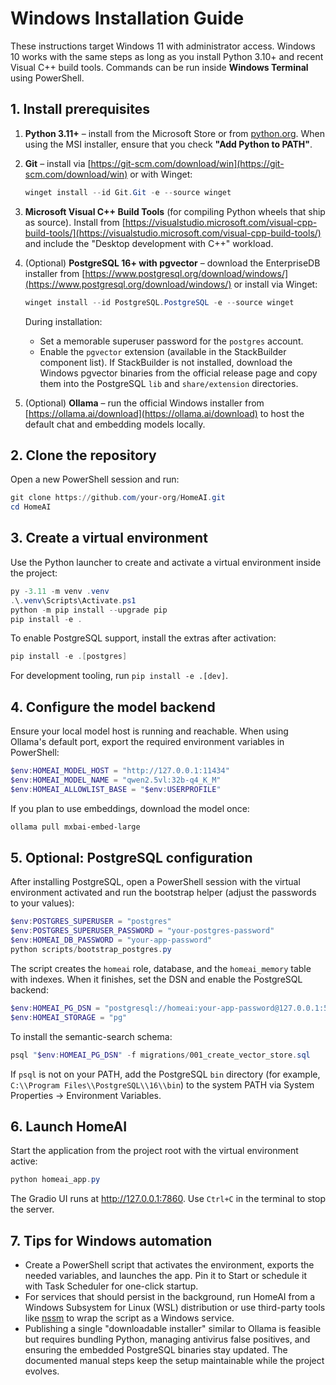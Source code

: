 # Windows Installation Guide

These instructions target Windows 11 with administrator access. Windows 10 works
with the same steps as long as you install Python 3.10+ and recent Visual C++
build tools. Commands can be run inside **Windows Terminal** using PowerShell.

## 1. Install prerequisites

1. **Python 3.11+** – install from the Microsoft Store or from
   [python.org](https://www.python.org/downloads/windows/). When using the MSI
   installer, ensure that you check **"Add Python to PATH"**.

2. **Git** – install via [https://git-scm.com/download/win](https://git-scm.com/download/win)
   or with Winget:

   ```powershell
   winget install --id Git.Git -e --source winget
   ```

3. **Microsoft Visual C++ Build Tools** (for compiling Python wheels that ship
   as source). Install from
   [https://visualstudio.microsoft.com/visual-cpp-build-tools/](https://visualstudio.microsoft.com/visual-cpp-build-tools/)
   and include the "Desktop development with C++" workload.

4. (Optional) **PostgreSQL 16+ with pgvector** – download the EnterpriseDB
   installer from [https://www.postgresql.org/download/windows/](https://www.postgresql.org/download/windows/)
   or install via Winget:

   ```powershell
   winget install --id PostgreSQL.PostgreSQL -e --source winget
   ```

   During installation:

   - Set a memorable superuser password for the `postgres` account.
   - Enable the `pgvector` extension (available in the StackBuilder component
     list). If StackBuilder is not installed, download the Windows pgvector
     binaries from the official release page and copy them into the PostgreSQL
     `lib` and `share/extension` directories.

5. (Optional) **Ollama** – run the official Windows installer from
   [https://ollama.ai/download](https://ollama.ai/download) to host the default
   chat and embedding models locally.

## 2. Clone the repository

Open a new PowerShell session and run:

```powershell
git clone https://github.com/your-org/HomeAI.git
cd HomeAI
```

## 3. Create a virtual environment

Use the Python launcher to create and activate a virtual environment inside the
project:

```powershell
py -3.11 -m venv .venv
.\.venv\Scripts\Activate.ps1
python -m pip install --upgrade pip
pip install -e .
```

To enable PostgreSQL support, install the extras after activation:

```powershell
pip install -e .[postgres]
```

For development tooling, run `pip install -e .[dev]`.

## 4. Configure the model backend

Ensure your local model host is running and reachable. When using Ollama's
default port, export the required environment variables in PowerShell:

```powershell
$env:HOMEAI_MODEL_HOST = "http://127.0.0.1:11434"
$env:HOMEAI_MODEL_NAME = "qwen2.5vl:32b-q4_K_M"
$env:HOMEAI_ALLOWLIST_BASE = "$env:USERPROFILE"
```

If you plan to use embeddings, download the model once:

```powershell
ollama pull mxbai-embed-large
```

## 5. Optional: PostgreSQL configuration

After installing PostgreSQL, open a PowerShell session with the virtual
environment activated and run the bootstrap helper (adjust the passwords to your
values):

```powershell
$env:POSTGRES_SUPERUSER = "postgres"
$env:POSTGRES_SUPERUSER_PASSWORD = "your-postgres-password"
$env:HOMEAI_DB_PASSWORD = "your-app-password"
python scripts/bootstrap_postgres.py
```

The script creates the `homeai` role, database, and the `homeai_memory` table
with indexes. When it finishes, set the DSN and enable the PostgreSQL backend:

```powershell
$env:HOMEAI_PG_DSN = "postgresql://homeai:your-app-password@127.0.0.1:5432/homeai"
$env:HOMEAI_STORAGE = "pg"
```

To install the semantic-search schema:

```powershell
psql "$env:HOMEAI_PG_DSN" -f migrations/001_create_vector_store.sql
```

If `psql` is not on your PATH, add the PostgreSQL `bin` directory (for example,
`C:\\Program Files\\PostgreSQL\\16\\bin`) to the system PATH via System
Properties → Environment Variables.

## 6. Launch HomeAI

Start the application from the project root with the virtual environment active:

```powershell
python homeai_app.py
```

The Gradio UI runs at http://127.0.0.1:7860. Use `Ctrl+C` in the terminal to
stop the server.

## 7. Tips for Windows automation

- Create a PowerShell script that activates the environment, exports the needed
  variables, and launches the app. Pin it to Start or schedule it with Task
  Scheduler for one-click startup.
- For services that should persist in the background, run HomeAI from a Windows
  Subsystem for Linux (WSL) distribution or use third-party tools like
  [nssm](https://nssm.cc/) to wrap the script as a Windows service.
- Publishing a single "downloadable installer" similar to Ollama is feasible but
  requires bundling Python, managing antivirus false positives, and ensuring the
  embedded PostgreSQL binaries stay updated. The documented manual steps keep the
  setup maintainable while the project evolves.
